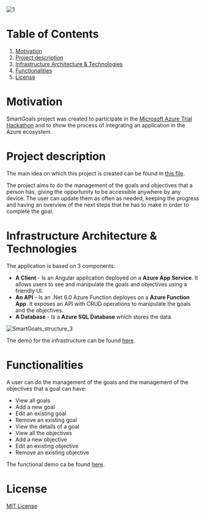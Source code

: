 ![1](https://user-images.githubusercontent.com/17809789/155537976-960b0b3a-ebb5-41ab-ac70-d691b768c945.png)

# Table of Contents

1. [Motivation](#motivation)
2. [Project description](#project-description)
4. [Infrastructure Architecture & Technologies](#Infrastructure-Architecture-&-Technologies)
5. [Functionalities](#functionalities)
6. [License](#license)

# Motivation

SmartGoals project was created to participate in the [Microsoft Azure Trial Hackathon](https://dev.to/devteam/hack-the-microsoft-azure-trial-on-dev-2ne5) and to show the process of integrating an application in the Azure ecosystem.

# Project description

The main idea on which this project is created can be found in [this file](https://github.com/AlexandraFolvaiter/smart-goals/blob/main/CONCEPTS.md).
 
The project aims to do the management of the goals and objectives that a person has, giving the opportunity to be accessible anywhere by any device. The user can update them as often as needed, keeping the progress and having an overview of the next steps that he has to make in order to complete the goal.

# Infrastructure Architecture & Technologies

The application is based on 3 components:
- **A Client** - Is an Angular application deployed on a **Azure App Service**. It allows users to see and manipulate the goals and objectives using a friendly UI.
- **An API** - Is an .Net 6.0 Azure Function deployes on a **Azure Function App**. It exposes an API with CRUD operations to manipulate the goals and the objectives.
- **A Database** - Is a **Azure SQL Database** which stores the data.

![SmartGoals_structure_3](https://user-images.githubusercontent.com/17809789/155595336-af7c269e-9bed-4377-b27e-efb9e835a575.jpg)

The demo for the infrastructure can be found [here](https://www.youtube.com/watch?v=pi5paErwZIA).

# Functionalities

A user can do the management of the goals and the management of the objectives that a goal can have:
- View all goals
- Add a new goal
- Edit an existing goal
- Remove an existing goal
- View the details of a goal
- View all the objectives
- Add a new objective
- Edit an existing objective
- Remove an existing objective

The functional demo ca be found [here](https://www.youtube.com/watch?v=klh__CPJjwY).

# License
[MIT License](https://github.com/AlexandraFolvaiter/smart-goals/blob/main/LICENSE)
